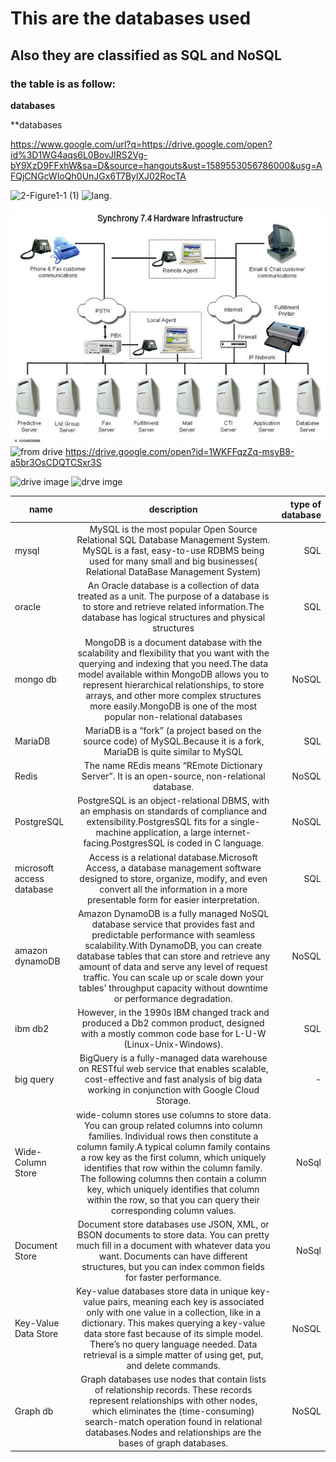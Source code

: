 # This are the databases used
## Also they are classified as SQL and NoSQL
### the table is as follow:
**databases**

**databases

https://www.google.com/url?q=https://drive.google.com/open?id%3D1WG4aqs6L0BovJIRS2Vg-bY9XzD9FFxhW&sa=D&source=hangouts&ust=1589553056786000&usg=AFQjCNGcWIoQh0UnJGx6T7BylXJ02RocTA

![2-Figure1-1 (1)](https://user-images.githubusercontent.com/63445264/81951335-ab95d800-9622-11ea-9b8a-e024fe4c79ca.png)
![lang.](https://drive.google.com/open?id=1A9DcY4FmsopQQnFtWLgDf_bXlWW6qkKu)

![github](https://github.com/Trupti-2410/skills/blob/master/images/hardware%20infra.jpg)
![from drive](https://drive.google.com/open?id=1zGnWhFutF_dTgyx6T_UZHnQMlslqrY7d)
https://drive.google.com/open?id=1WKFFqzZq-msyB8-a5br3OsCDQTCSxr3S

![drive image](https://drive.google.com/open?id=1zGnWhFutF_dTgyx6T_UZHnQMlslqrY7d)
![drve imge](https://drive.google.com/open?id=1zGnWhFutF_dTgyx6T_UZHnQMlslqrY7d)








| name       | description         | type of database  |    
| ------------- |:-------------:| -----:| 
|mysql |MySQL is the most popular Open Source Relational SQL Database Management System. MySQL is a fast, easy-to-use RDBMS being used for many small and big businesses( Relational DataBase Management System)|SQL|
|oracle|An Oracle database is a collection of data treated as a unit. The purpose of a database is to store and retrieve related information.The database has logical structures and physical structures|SQL|
|mongo db|MongoDB is a document database with the scalability and flexibility that you want with the querying and indexing that you need.The data model available within MongoDB allows you to represent hierarchical relationships, to store arrays, and other more complex structures more easily.MongoDB is one of the most popular non-relational databases|NoSQL|
|MariaDB|MariaDB is a “fork” (a project based on the source code) of MySQL.Because it is a fork, MariaDB is quite similar to MySQL|SQL|
|Redis|The name REdis means “REmote Dictionary Server”. It is an open-source, non-relational database.|NoSQL|
|PostgreSQL|PostgreSQL is an object-relational DBMS, with an emphasis on standards of compliance and extensibility.PostgresSQL fits for a single-machine application, a large internet-facing.PostgresSQL is coded in C language.|NoSQL|
|microsoft access database|Access is a relational database.Microsoft Access, a database management software designed to store, organize, modify, and even convert all the information in a more presentable form for easier interpretation.|SQL|
|amazon dynamoDB|Amazon DynamoDB is a fully managed NoSQL database service that provides fast and predictable performance with seamless scalability.With DynamoDB, you can create database tables that can store and retrieve any amount of data and serve any level of request traffic. You can scale up or scale down your tables' throughput capacity without downtime or performance degradation.|NoSQL|
|ibm db2|However, in the 1990s IBM changed track and produced a Db2 common product, designed with a mostly common code base for L-U-W (Linux-Unix-Windows).|SQL|
|big query|BigQuery is a fully-managed data warehouse on RESTful web service that enables scalable, cost-effective and fast analysis of big data working in conjunction with Google Cloud Storage.|-|
|Wide-Column Store|wide-column stores use columns to store data. You can group related columns into column families. Individual rows then constitute a column family.A typical column family contains a row key as the first column, which uniquely identifies that row within the column family. The following columns then contain a column key, which uniquely identifies that column within the row, so that you can query their corresponding column values.|NoSql |
|Document Store|Document store databases use JSON, XML, or BSON documents to store data. You can pretty much fill in a document with whatever data you want. Documents can have different structures, but you can index common fields for faster performance.|NoSql|
|Key-Value Data Store|Key-value databases store data in unique key-value pairs, meaning each key is associated only with one value in a collection, like in a dictionary. This makes querying a key-value data store fast because of its simple model. There’s no query language needed. Data retrieval is a simple matter of using get, put, and delete commands.|NoSQL|
|Graph db|Graph databases use nodes that contain lists of relationship records. These records represent relationships with other nodes, which eliminates the (time-consuming) search-match operation found in relational databases.Nodes and relationships are the bases of graph databases.|NoSQL|
